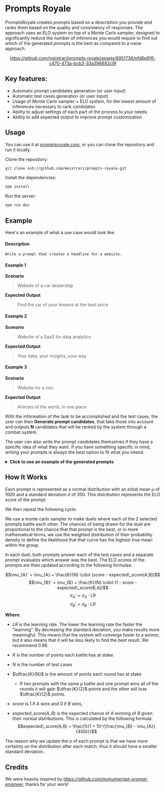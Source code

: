 # Prompts Royale

PromptsRoyale creates prompts based on a description you provide and ranks them based on the quality and consistency of responses. The approach uses an ELO system on top of a Monte Carlo sampler, designed to significantly reduce the number of inferences you would require to find out which of the generated prompts is the best as compared to a naive approach. 

<div align=center>
  
https://github.com/meistrari/prompts-royale/assets/8951736/efd6e6f6-c470-473a-bcb3-33a398882c9f

</div>

## Key features:
- Automatic prompt candidates generation (or user input)
- Automatic test cases generation (or user input)
- Usage of Monte Carlo sampler + ELO system, for the lowest amount of inferences necessary to rank candidates
- Ability to adjust settings of each part of the process to your needs
- Ability to add expected output to improve prompt customization

## Usage
You can use it at [promptsroyale.com](https://promptsroyale.com/), or you can clone the repository and run it locally.

Clone the repository:
```bash
git clone ssh://github.com/meistrari/prompts-royale.git
```

Install the dependencies:
```bash
npm install
```

Run the server:
```bash
npm run dev
```

## Example

Here's an example of what a use case would look like:
#### Description
```
Write a prompt that creates a headline for a website.
```
#### Example 1
**Scenario**
> Website of a car dealership

**Expected Output**
> Find the car of your dreams at the best price
#### Example 2
**Scenario**
> Website of a SaaS for data analytics

**Expected Output**
> Your data, your insights, your way
#### Example 3
**Scenario**
> Website for a zoo

**Expected Output**
> Animals of the world, in one place

With the information of the task to be accomplished and the test cases, the user can then **Generate prompt candidates**, that take those into account and outputs **N** candidates that will be ranked by the system through a combat system.

The user can also write the prompt candidates themselves if they have a specific idea of what they want. If you have something specific in mind, writing your prompts is always the best option to fit what you intend. 

<details>
<summary><strong>Click to see an example of the generated prompts</strong></summary>

**Prompt A**
> Design a compelling headline for a distinct category of website. Understand the website's mission, its intended audience, and the solutions it provides. The headline should attract attention, be pertinent, and distill the website's core concept into a succinct statement. Leverage your linguistic proficiency, promotional tactics, and domain-specific knowledge to create an enticing headline."


**Prompt B**
> Your directive is to formulate an attractive headline for a specific kind of website. Pay attention to the website's objectives, its targeted demographics, and the services it offers. The headline should be captivating, germane, and capable of summarizing the website's primary proposition in a brief line. Use your language comprehension, advertising strategies, and industry-specific insights to create a compelling headline.

</details>

## How It Works
Each prompt is represented as a normal distribution with an initial mean $\mu$ of $1000$ and a standard deviation $\sigma$ of $350$. This distribution represents the ELO score of the prompt.

We then repeat the following cycle:

We use a monte carlo sampler to make duels where each of the 2 selected prompts battle each other. The chances of being drawn for the duel are proportional to the chance that that prompt is the best, or in more mathematical terms, we use the weighted distribution of their probability density to define the likelihood that that curve has the highest true mean within the group.

In each duel, both prompts answer each of the test cases and a separate prompt evaluates which answer was the best. The ELO scores of the prompts are then updated according to the following formulas:

$$\mu_{A}' = \mu_{A} + \frac{K}{N} \cdot (score - expected\_score(A,B))$$
$$\mu_{B}' = \mu_{B} + \frac{K}{N} \cdot (1 - score - expected\_score(B,A))$$
$$\sigma_{A}' = \sigma_{A} \cdot LR$$
$$\sigma_{B}' = \sigma_{B} \cdot LR$$

**Where:**
- $LR$ is the learning rate. The lower the learning rate the faster the "learning". By decreasing the standard deviation, you make results more meaningful. This means that the system will converge faster to a winner, but it also means that it will be less likely to find the best result. We recommend $0.96$.

- $K$ is the number of points each battle has at stake. 
- $N$ is the number of test cases
- $\dfrac{K}{N}$ is the amount of points each round has at stake
    - If two prompts with the same $\mu$ battle and one prompt wins all of the rounds it will gain $\dfrac{K}{2}$ points and the other will lose $\dfrac{K}{2}$ points.

- $score$ is $1$ if $A$ wins and $0$ if $B$ wins,
- $expected\_score(A,B)$ is the expected chance of $A$ winning of $B$ given their normal distributions. This is calculated by the following formula:
$$expected\_score(A,B) = \frac{1}{1 + 10^{\frac{\mu_{B} - \mu_{A}}{400}}}$$

The reason why we update the $\sigma$ of each prompt is that we have more certainty on the distribution after each match, thus it should have a smaller standard deviation.

## Credits

We were heavily inspired by https://github.com/mshumer/gpt-prompt-engineer, thanks for your work!
